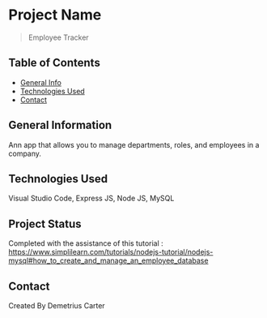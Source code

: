 # Project Name
> Employee Tracker 

## Table of Contents
* [General Info](#general-information)
* [Technologies Used](#technologies-used)
* [Contact](#contact)


## General Information
Ann app that allows you to manage departments, roles, and employees in a company.

## Technologies Used
Visual Studio Code,
Express JS,
Node JS,
MySQL


## Project Status

Completed with the assistance of this tutorial :  https://www.simplilearn.com/tutorials/nodejs-tutorial/nodejs-mysql#how_to_create_and_manage_an_employee_database

## Contact
Created By Demetrius Carter
